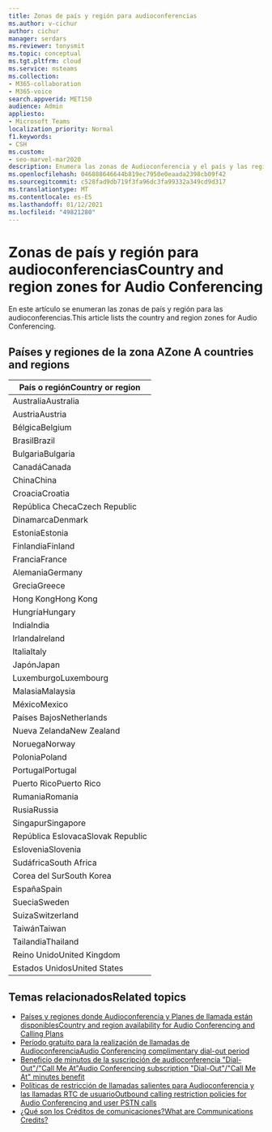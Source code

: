 ```yaml
---
title: Zonas de país y región para audioconferencias
ms.author: v-cichur
author: cichur
manager: serdars
ms.reviewer: tonysmit
ms.topic: conceptual
ms.tgt.pltfrm: cloud
ms.service: msteams
ms.collection:
- M365-collaboration
- M365-voice
search.appverid: MET150
audience: Admin
appliesto:
- Microsoft Teams
localization_priority: Normal
f1.keywords:
- CSH
ms.custom:
- seo-marvel-mar2020
description: Enumera las zonas de Audioconferencia y el país y las regiones de cada zona.
ms.openlocfilehash: 046888646644b819ec7950e0eaada2398cb09f42
ms.sourcegitcommit: c528fad9db719f3fa96dc3fa99332a349cd9d317
ms.translationtype: MT
ms.contentlocale: es-ES
ms.lasthandoff: 01/12/2021
ms.locfileid: "49821280"
---
```

# <a name="country-and-region-zones-for-audio-conferencing"></a><span data-ttu-id="cd1ed-103">Zonas de país y región para audioconferencias</span><span class="sxs-lookup"><span data-stu-id="cd1ed-103">Country and region zones for Audio Conferencing</span></span>

<span data-ttu-id="cd1ed-104">En este artículo se enumeran las zonas de país y región para las audioconferencias.</span><span class="sxs-lookup"><span data-stu-id="cd1ed-104">This article lists the country and region zones for Audio Conferencing.</span></span>

## <a name="zone-a-countries-and-regions"></a><span data-ttu-id="cd1ed-105">Países y regiones de la zona A</span><span class="sxs-lookup"><span data-stu-id="cd1ed-105">Zone A countries and regions</span></span>

|<span data-ttu-id="cd1ed-106">País o región</span><span class="sxs-lookup"><span data-stu-id="cd1ed-106">Country or region</span></span>    |
|-----|
|<span data-ttu-id="cd1ed-107">Australia</span><span class="sxs-lookup"><span data-stu-id="cd1ed-107">Australia</span></span>  <br/> |
|<span data-ttu-id="cd1ed-108">Austria</span><span class="sxs-lookup"><span data-stu-id="cd1ed-108">Austria</span></span>  <br/> |
|<span data-ttu-id="cd1ed-109">Bélgica</span><span class="sxs-lookup"><span data-stu-id="cd1ed-109">Belgium</span></span>  <br/> |
|<span data-ttu-id="cd1ed-110">Brasil</span><span class="sxs-lookup"><span data-stu-id="cd1ed-110">Brazil</span></span>  <br/> |
|<span data-ttu-id="cd1ed-111">Bulgaria</span><span class="sxs-lookup"><span data-stu-id="cd1ed-111">Bulgaria</span></span>  <br/> |
|<span data-ttu-id="cd1ed-112">Canadá</span><span class="sxs-lookup"><span data-stu-id="cd1ed-112">Canada</span></span>  <br/> |
|<span data-ttu-id="cd1ed-113">China</span><span class="sxs-lookup"><span data-stu-id="cd1ed-113">China</span></span>  <br/> |
|<span data-ttu-id="cd1ed-114">Croacia</span><span class="sxs-lookup"><span data-stu-id="cd1ed-114">Croatia</span></span>  <br/> |
|<span data-ttu-id="cd1ed-115">República Checa</span><span class="sxs-lookup"><span data-stu-id="cd1ed-115">Czech Republic</span></span>  <br/> |
|<span data-ttu-id="cd1ed-116">Dinamarca</span><span class="sxs-lookup"><span data-stu-id="cd1ed-116">Denmark</span></span>  <br/> |
|<span data-ttu-id="cd1ed-117">Estonia</span><span class="sxs-lookup"><span data-stu-id="cd1ed-117">Estonia</span></span>  <br/> |
|<span data-ttu-id="cd1ed-118">Finlandia</span><span class="sxs-lookup"><span data-stu-id="cd1ed-118">Finland</span></span>  <br/> |
|<span data-ttu-id="cd1ed-119">Francia</span><span class="sxs-lookup"><span data-stu-id="cd1ed-119">France</span></span>  <br/> |
|<span data-ttu-id="cd1ed-120">Alemania</span><span class="sxs-lookup"><span data-stu-id="cd1ed-120">Germany</span></span>  <br/> |
|<span data-ttu-id="cd1ed-121">Grecia</span><span class="sxs-lookup"><span data-stu-id="cd1ed-121">Greece</span></span>  <br/> |
|<span data-ttu-id="cd1ed-122">Hong Kong</span><span class="sxs-lookup"><span data-stu-id="cd1ed-122">Hong Kong</span></span>  <br/> |
|<span data-ttu-id="cd1ed-123">Hungría</span><span class="sxs-lookup"><span data-stu-id="cd1ed-123">Hungary</span></span>  <br/> |
|<span data-ttu-id="cd1ed-124">India</span><span class="sxs-lookup"><span data-stu-id="cd1ed-124">India</span></span>  <br/> |
|<span data-ttu-id="cd1ed-125">Irlanda</span><span class="sxs-lookup"><span data-stu-id="cd1ed-125">Ireland</span></span>  <br/> |
|<span data-ttu-id="cd1ed-126">Italia</span><span class="sxs-lookup"><span data-stu-id="cd1ed-126">Italy</span></span>  <br/> |
|<span data-ttu-id="cd1ed-127">Japón</span><span class="sxs-lookup"><span data-stu-id="cd1ed-127">Japan</span></span>  <br/> |
|<span data-ttu-id="cd1ed-128">Luxemburgo</span><span class="sxs-lookup"><span data-stu-id="cd1ed-128">Luxembourg</span></span>  <br/> |
|<span data-ttu-id="cd1ed-129">Malasia</span><span class="sxs-lookup"><span data-stu-id="cd1ed-129">Malaysia</span></span>  <br/> |
|<span data-ttu-id="cd1ed-130">México</span><span class="sxs-lookup"><span data-stu-id="cd1ed-130">Mexico</span></span>  <br/> |
|<span data-ttu-id="cd1ed-131">Países Bajos</span><span class="sxs-lookup"><span data-stu-id="cd1ed-131">Netherlands</span></span>  <br/> |
|<span data-ttu-id="cd1ed-132">Nueva Zelanda</span><span class="sxs-lookup"><span data-stu-id="cd1ed-132">New Zealand</span></span>  <br/> |
|<span data-ttu-id="cd1ed-133">Noruega</span><span class="sxs-lookup"><span data-stu-id="cd1ed-133">Norway</span></span>  <br/> |
|<span data-ttu-id="cd1ed-134">Polonia</span><span class="sxs-lookup"><span data-stu-id="cd1ed-134">Poland</span></span>  <br/> |
|<span data-ttu-id="cd1ed-135">Portugal</span><span class="sxs-lookup"><span data-stu-id="cd1ed-135">Portugal</span></span>  <br/> |
|<span data-ttu-id="cd1ed-136">Puerto Rico</span><span class="sxs-lookup"><span data-stu-id="cd1ed-136">Puerto Rico</span></span>  <br/> |
|<span data-ttu-id="cd1ed-137">Rumania</span><span class="sxs-lookup"><span data-stu-id="cd1ed-137">Romania</span></span>  <br/> |
|<span data-ttu-id="cd1ed-138">Rusia</span><span class="sxs-lookup"><span data-stu-id="cd1ed-138">Russia</span></span>  <br/> |
|<span data-ttu-id="cd1ed-139">Singapur</span><span class="sxs-lookup"><span data-stu-id="cd1ed-139">Singapore</span></span>  <br/> |
|<span data-ttu-id="cd1ed-140">República Eslovaca</span><span class="sxs-lookup"><span data-stu-id="cd1ed-140">Slovak Republic</span></span>  <br/> |
|<span data-ttu-id="cd1ed-141">Eslovenia</span><span class="sxs-lookup"><span data-stu-id="cd1ed-141">Slovenia</span></span>  <br/> |
|<span data-ttu-id="cd1ed-142">Sudáfrica</span><span class="sxs-lookup"><span data-stu-id="cd1ed-142">South Africa</span></span>  <br/> |
|<span data-ttu-id="cd1ed-143">Corea del Sur</span><span class="sxs-lookup"><span data-stu-id="cd1ed-143">South Korea</span></span>  <br/> |
|<span data-ttu-id="cd1ed-144">España</span><span class="sxs-lookup"><span data-stu-id="cd1ed-144">Spain</span></span>  <br/> |
|<span data-ttu-id="cd1ed-145">Suecia</span><span class="sxs-lookup"><span data-stu-id="cd1ed-145">Sweden</span></span>  <br/> |
|<span data-ttu-id="cd1ed-146">Suiza</span><span class="sxs-lookup"><span data-stu-id="cd1ed-146">Switzerland</span></span>  <br/> |
|<span data-ttu-id="cd1ed-147">Taiwán</span><span class="sxs-lookup"><span data-stu-id="cd1ed-147">Taiwan</span></span>  <br/> |
|<span data-ttu-id="cd1ed-148">Tailandia</span><span class="sxs-lookup"><span data-stu-id="cd1ed-148">Thailand</span></span>  <br/> |
|<span data-ttu-id="cd1ed-149">Reino Unido</span><span class="sxs-lookup"><span data-stu-id="cd1ed-149">United Kingdom</span></span>  <br/> |
|<span data-ttu-id="cd1ed-150">Estados Unidos</span><span class="sxs-lookup"><span data-stu-id="cd1ed-150">United States</span></span>  <br/> |

## <a name="related-topics"></a><span data-ttu-id="cd1ed-151">Temas relacionados</span><span class="sxs-lookup"><span data-stu-id="cd1ed-151">Related topics</span></span>

- [<span data-ttu-id="cd1ed-152">Países y regiones donde Audioconferencia y Planes de llamada están disponibles</span><span class="sxs-lookup"><span data-stu-id="cd1ed-152">Country and region availability for Audio Conferencing and Calling Plans</span></span>](country-and-region-availability-for-audio-conferencing-and-calling-plans/country-and-region-availability-for-audio-conferencing-and-calling-plans.md)
- [<span data-ttu-id="cd1ed-153">Período gratuito para la realización de llamadas de Audioconferencia</span><span class="sxs-lookup"><span data-stu-id="cd1ed-153">Audio Conferencing complimentary dial-out period</span></span>](complimentary-dial-out-period.md)
- [<span data-ttu-id="cd1ed-154">Beneficio de minutos de la suscripción de audioconferencia "Dial-Out"/"Call Me At"</span><span class="sxs-lookup"><span data-stu-id="cd1ed-154">Audio Conferencing subscription "Dial-Out"/"Call Me At" minutes benefit</span></span>](audio-conferencing-subscription-dial-out.md)
- [<span data-ttu-id="cd1ed-155">Políticas de restricción de llamadas salientes para Audioconferencia y las llamadas RTC de usuario</span><span class="sxs-lookup"><span data-stu-id="cd1ed-155">Outbound calling restriction policies for Audio Conferencing and user PSTN calls</span></span>](outbound-calling-restriction-policies.md)
- [<span data-ttu-id="cd1ed-156">¿Qué son los Créditos de comunicaciones?</span><span class="sxs-lookup"><span data-stu-id="cd1ed-156">What are Communications Credits?</span></span>](what-are-communications-credits.md)
